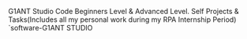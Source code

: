 G1ANT Studio Code Beginners Level & Advanced Level. Self Projects & Tasks(Includes all my personal work during my RPA Internship Period)
`software-G1ANT STUDIO
